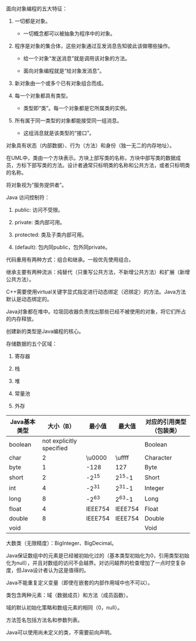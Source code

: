 面向对象编程的五大特征：

1. 一切都是对象。

    - 一切概念都可以被抽象为程序中的对象。

2. 程序是对象的集合体，这些对象通过互发消息告知彼此该做哪些操作。

    - 给一个对象“发送消息”就是调用该对象的方法。

    - 面向对象编程就是“给对象发消息”。

3. 新对象由一个或多个已有对象组合而成。

4. 每一个对象都具有类型。

    - 类型即“类”。每一个对象都是它所属类的实例。

5. 所有属于同一类型的对象都能接受同一组消息。

    - 这组消息就是该类型的“接口”。

对象具有状态（内部数据）、行为（方法）和身份（独一无二的内存地址）。

在UML中，类由一个方块表示。方块上部写类的名称，方块中部写类的数据成员，方标下部写类的方法。设计者通常只标明类的名称和公共方法，或者只标明类的名称。

将对象视为“服务提供者”。

Java 访问控制符：

1. public: 访问不受限。

2. private: 类内部可用。

3. protected: 类及子类内部可用。

4. (default): 包内同public，包外同private。

代码重用有两种方式：组合和继承。一般优先使用组合。

继承主要有两种流派：纯替代（只重写公共方法，不新增公共方法）和扩展（新增公共方法）。

C++需要使用virtual关键字显式指定进行动态绑定（迟绑定）的方法。Java方法默认是动态绑定的。

Java对象都在堆中。垃圾回收器负责找出那些已经不被使用的对象，将它们所占的内存释放。

创建新的类型是Java编程的核心。

存储数据的五个区域：

1. 寄存器

2. 栈

3. 堆

4. 常量池

5. 外存

| Java基本类型 | 大小（B） | 最小值 | 最大值 | 对应的引用类型（包装类） |
| -- | -- | -- | -- | -- |
| boolean | not explicitly specified | | | Boolean |
| char | 2 | \u0000 | \uffff | Character |
| byte | 1 | -128 | 127 | Byte |
| short | 2 | -2<sup>15</sup> | 2<sup>15</sup>-1 | Short |
| int | 4 | -2<sup>31</sup> | 2<sup>31</sup>-1 | Integer |
| long | 8 | -2<sup>63</sup> | 2<sup>63</sup>-1 | Long |
| float | 4 | IEEE754 | IEEE754 | Float |
| double | 8 | IEEE754 | IEEE754 | Double |
| void | | | | Void |

大数类（无限精度）：BigInteger、BigDecimal。

Java保证数组中的元素是已经被初始化过的（基本类型初始化为0，引用类型初始化为null），并且对数组的访问不会越界。对访问越界的检查增加了一点时空复杂度，但Java设计者认为这是值得的。

Java不能重复定义变量（即使在嵌套的内部作用域中也不可以）。

类包含两种元素：域（数据成员）和方法（成员函数）。

域的默认初始化策略和数组元素的相同（0，null）。

方法签名包括方法名和参数列表。

Java可以使用尚未定义的类，不需要前向声明。
